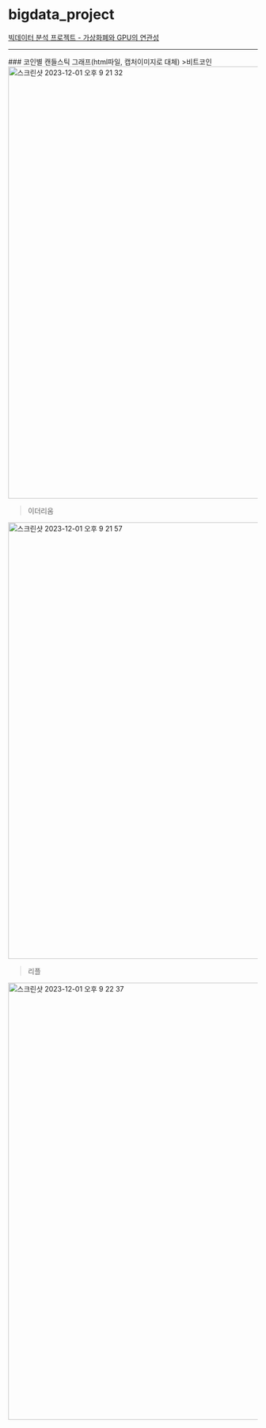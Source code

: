 # bigdata_project
[빅데이터 분석 프로젝트 - 가상화폐와 GPU의 연관성](https://github.com/jaemin-i/bigdata_project/blob/main/bigdata_project.ipynb)
<hr></hr>
### 코인별 캔들스틱 그래프(html파일, 캡처이미지로 대체)  
>비트코인  
<img width="873" alt="스크린샷 2023-12-01 오후 9 21 32" src="https://github.com/jaemin-i/bigdata_project/assets/113239209/5681fedc-1794-4f08-b2f3-b4cfbbe283fc">  
  
>이더리움
<img width="882" alt="스크린샷 2023-12-01 오후 9 21 57" src="https://github.com/jaemin-i/bigdata_project/assets/113239209/ccc1c85e-47a1-4608-8d3c-2dc14f0d0940">

>리플
<img width="883" alt="스크린샷 2023-12-01 오후 9 22 37" src="https://github.com/jaemin-i/bigdata_project/assets/113239209/b2d61d9f-56eb-43a2-896c-40c9b77f9d07">
